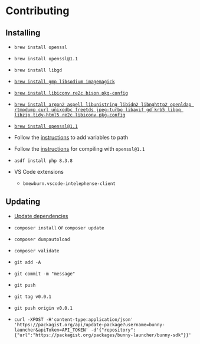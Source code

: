 # Contributing

## Installing

- `brew install openssl`
- `brew install openssl@1.1`
- `brew install libgd`
- [`brew install gmp libsodium imagemagick`](https://github.com/asdf-community/asdf-php?tab=readme-ov-file#macos)
- [`brew install libiconv re2c bison pkg-config`](https://github.com/asdf-community/asdf-php/issues/164#issuecomment-1930398294)
- [`brew install argon2 aspell libunistring libidn2 libnghttp2 openldap rtmpdump curl unixodbc freetds jpeg-turbo libavif gd krb5 libpq libzip tidy-html5 re2c libiconv pkg-config`](https://github.com/asdf-community/asdf-php/issues/164#issuecomment-2126486644)
- [`brew install openssl@1.1`](https://github.com/asdf-community/asdf-php/issues/163#issuecomment-1935891611)

- Follow the [instructions](https://github.com/asdf-community/asdf-php/issues/164#issuecomment-2126486644) to add variables to path
- Follow the [instructions](https://github.com/asdf-community/asdf-php/issues/163#issuecomment-1935891611) for compiling with `openssl@1.1`

- `asdf install php 8.3.8`

- VS Code extensions
  - `bmewburn.vscode-intelephense-client`

## Updating

- [Update dependencies](https://stackoverflow.com/a/73543352)
- `composer install` or `composer update`
- `composer dumpautoload`
- `composer validate`

- `git add -A`
- `git commit -m "message"`
- `git push`
- `git tag v0.0.1`
- `git push origin v0.0.1`

- `curl -XPOST -H'content-type:application/json' 'https://packagist.org/api/update-package?username=bunny-launcher&apiToken=API_TOKEN' -d'{"repository":{"url":"https://packagist.org/packages/bunny-launcher/bunny-sdk"}}'`
